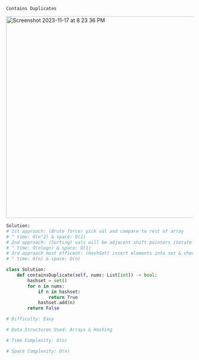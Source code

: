 ```Contains Duplicates ```

<img width="543" alt="Screenshot 2023-11-17 at 8 23 36 PM" src="https://github.com/efloresz/FloresLeetcodeGuide/assets/110843762/2a58d772-9e56-4513-b66e-8fdaffdfa51b">

```python
Solution:
# 1st approach: (Brute force) pick val and compare to rest of array
# ^ time: O(n^2) & space: O(1)
# 2nd approach: (Sorting) vals will be adjacent shift pointers iterate array once
# ^ time: O(nlogn) & space: O(1)
# 3rd approach most efficent: (HashSet) insert elements into set & check if val exists in map
# ^ time: O(n) & space: O(n)

class Solution:
    def containsDuplicate(self, nums: List[int]) -> bool:
        hashset = set()
        for n in nums:
            if n in hashset:
                return True
            hashset.add(n)
        return False

```

```python
# Difficulty: Easy

# Data Structures Used: Arrays & Hashing

# Time Complexity: O(n)

# Space Complexity: O(n)

```
